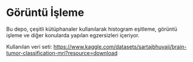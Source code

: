 # Görüntü İşleme

Bu depo, çeşitli kütüphanaler kullanılarak histogram eşitleme, görüntü işleme ve diğer  konularda yapılan egzersizleri içeriyor.

Kullanılan veri seti:
https://www.kaggle.com/datasets/sartajbhuvaji/brain-tumor-classification-mri?resource=download
